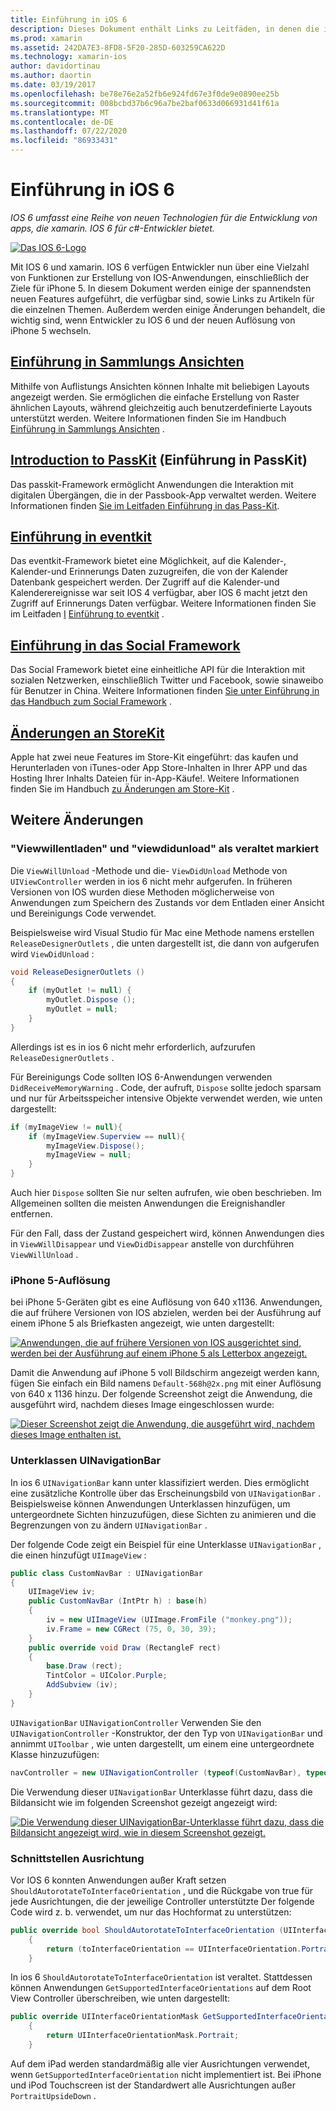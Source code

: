 ```yaml
---
title: Einführung in iOS 6
description: Dieses Dokument enthält Links zu Leitfäden, in denen die in ios 6 eingeführten Features beschrieben werden. Alle Sammlungs Ansichten, passkit, das Social Framework und Änderungen an storekit werden erläutert.
ms.prod: xamarin
ms.assetid: 242DA7E3-8FD8-5F20-285D-603259CA622D
ms.technology: xamarin-ios
author: davidortinau
ms.author: daortin
ms.date: 03/19/2017
ms.openlocfilehash: be78e76e2a52fb6e924fd67e3f0de9e0890ee25b
ms.sourcegitcommit: 008bcbd37b6c96a7be2baf0633d066931d41f61a
ms.translationtype: MT
ms.contentlocale: de-DE
ms.lasthandoff: 07/22/2020
ms.locfileid: "86933431"
---
```

# <a name="introduction-to-ios-6"></a>Einführung in iOS 6

_IOS 6 umfasst eine Reihe von neuen Technologien für die Entwicklung von apps, die xamarin. IOS 6 für c#-Entwickler bietet._

[![Das IOS 6-Logo](images/ios6-large.jpg)](images/ios6-large.jpg#lightbox)

Mit IOS 6 und xamarin. IOS 6 verfügen Entwickler nun über eine Vielzahl von Funktionen zur Erstellung von IOS-Anwendungen, einschließlich der Ziele für iPhone 5.
In diesem Dokument werden einige der spannendsten neuen Features aufgeführt, die verfügbar sind, sowie Links zu Artikeln für die einzelnen Themen. Außerdem werden einige Änderungen behandelt, die wichtig sind, wenn Entwickler zu IOS 6 und der neuen Auflösung von iPhone 5 wechseln.

## <a name="introduction-to-collection-views"></a>[Einführung in Sammlungs Ansichten](~/ios/user-interface/controls/uicollectionview.md)

Mithilfe von Auflistungs Ansichten können Inhalte mit beliebigen Layouts angezeigt werden. Sie ermöglichen die einfache Erstellung von Raster ähnlichen Layouts, während gleichzeitig auch benutzerdefinierte Layouts unterstützt werden. Weitere Informationen finden Sie im Handbuch [Einführung in Sammlungs Ansichten](~/ios/user-interface/controls/uicollectionview.md) [](~/ios/user-interface/controls/uicollectionview.md) .

## <a name="introduction-to-passkit"></a>[Introduction to PassKit](~/ios/platform/passkit.md) (Einführung in PassKit)

Das passkit-Framework ermöglicht Anwendungen die Interaktion mit digitalen Übergängen, die in der Passbook-App verwaltet werden. Weitere Informationen finden [Sie im Leitfaden Einführung in das Pass-Kit](~/ios/platform/passkit.md).

## <a name="introduction-to-eventkit"></a>[Einführung in eventkit](~/ios/platform/eventkit.md)

Das eventkit-Framework bietet eine Möglichkeit, auf die Kalender-, Kalender-und Erinnerungs Daten zuzugreifen, die von der Kalender Datenbank gespeichert werden. Der Zugriff auf die Kalender-und Kalenderereignisse war seit IOS 4 verfügbar, aber IOS 6 macht jetzt den Zugriff auf Erinnerungs Daten verfügbar. Weitere Informationen finden Sie im Leitfaden [I](~/ios/platform/eventkit.md) [Einführung to eventkit](~/ios/platform/eventkit.md) .

## <a name="introduction-to-the-social-framework"></a>[Einführung in das Social Framework](~/ios/platform/social-framework.md)

Das Social Framework bietet eine einheitliche API für die Interaktion mit sozialen Netzwerken, einschließlich Twitter und Facebook, sowie sinaweibo für Benutzer in China. Weitere Informationen finden [Sie unter Einführung in das Handbuch zum Social Framework](~/ios/platform/social-framework.md) .

## <a name="changes-to-storekit"></a>[Änderungen an StoreKit](changes-to-storekit.md)

Apple hat zwei neue Features im Store-Kit eingeführt: das kaufen und Herunterladen von iTunes-oder App Store-Inhalten in Ihrer APP und das Hosting Ihrer Inhalts Dateien für in-App-Käufe!. Weitere Informationen finden Sie im Handbuch [zu Änderungen am Store-Kit](changes-to-storekit.md) .

## <a name="other-changes"></a>Weitere Änderungen

### <a name="viewwillunload-and-viewdidunload-deprecated"></a>"Viewwillentladen" und "viewdidunload" als veraltet markiert

Die `ViewWillUnload` -Methode und die- `ViewDidUnload` Methode von `UIViewController` werden in ios 6 nicht mehr aufgerufen. In früheren Versionen von IOS wurden diese Methoden möglicherweise von Anwendungen zum Speichern des Zustands vor dem Entladen einer Ansicht und Bereinigungs Code verwendet.

Beispielsweise wird Visual Studio für Mac eine Methode namens erstellen `ReleaseDesignerOutlets` , die unten dargestellt ist, die dann von aufgerufen wird `ViewDidUnload` :

```csharp
void ReleaseDesignerOutlets ()
{
    if (myOutlet != null) {
        myOutlet.Dispose ();
        myOutlet = null;
    }
}
```

Allerdings ist es in ios 6 nicht mehr erforderlich, aufzurufen `ReleaseDesignerOutlets` .   

Für Bereinigungs Code sollten IOS 6-Anwendungen verwenden `DidReceiveMemoryWarning` . Code, der aufruft, `Dispose` sollte jedoch sparsam und nur für Arbeitsspeicher intensive Objekte verwendet werden, wie unten dargestellt:

```csharp
if (myImageView != null){
    if (myImageView.Superview == null){
        myImageView.Dispose();
        myImageView = null;
    }
}
```

Auch hier `Dispose` sollten Sie nur selten aufrufen, wie oben beschrieben. Im Allgemeinen sollten die meisten Anwendungen die Ereignishandler entfernen.

Für den Fall, dass der Zustand gespeichert wird, können Anwendungen dies in `ViewWillDisappear` und `ViewDidDisappear` anstelle von durchführen `ViewWillUnload` .

### <a name="iphone-5-resolution"></a>iPhone 5-Auflösung

bei iPhone 5-Geräten gibt es eine Auflösung von 640 x1136. Anwendungen, die auf frühere Versionen von IOS abzielen, werden bei der Ausführung auf einem iPhone 5 als Briefkasten angezeigt, wie unten dargestellt:

 [![Anwendungen, die auf frühere Versionen von IOS ausgerichtet sind, werden bei der Ausführung auf einem iPhone 5 als Letterbox angezeigt.](images/01-letterboxed.png)](images/01-letterboxed.png#lightbox)

Damit die Anwendung auf iPhone 5 voll Bildschirm angezeigt werden kann, fügen Sie einfach ein Bild namens `Default-568h@2x.png` mit einer Auflösung von 640 x 1136 hinzu. Der folgende Screenshot zeigt die Anwendung, die ausgeführt wird, nachdem dieses Image eingeschlossen wurde:

 [![Dieser Screenshot zeigt die Anwendung, die ausgeführt wird, nachdem dieses Image enthalten ist.](images/02-fullscreen.png)](images/02-fullscreen.png#lightbox)

### <a name="subclassing-uinavigationbar"></a>Unterklassen UINavigationBar

In ios 6 `UINavigationBar` kann unter klassifiziert werden. Dies ermöglicht eine zusätzliche Kontrolle über das Erscheinungsbild von `UINavigationBar` . Beispielsweise können Anwendungen Unterklassen hinzufügen, um untergeordnete Sichten hinzuzufügen, diese Sichten zu animieren und die Begrenzungen von zu ändern `UINavigationBar` .

Der folgende Code zeigt ein Beispiel für eine Unterklasse `UINavigationBar` , die einen hinzufügt `UIImageView` :

```csharp
public class CustomNavBar : UINavigationBar
{
    UIImageView iv;
    public CustomNavBar (IntPtr h) : base(h)
    {
        iv = new UIImageView (UIImage.FromFile ("monkey.png"));
        iv.Frame = new CGRect (75, 0, 30, 39);
    }
    public override void Draw (RectangleF rect)
    {
        base.Draw (rect);
        TintColor = UIColor.Purple;
        AddSubview (iv);
    }
}
```

`UINavigationBar` `UINavigationController` Verwenden Sie den `UINavigationController` -Konstruktor, der den Typ von `UINavigationBar` und annimmt `UIToolbar` , wie unten dargestellt, um einem eine untergeordnete Klasse hinzuzufügen:

```csharp
navController = new UINavigationController (typeof(CustomNavBar), typeof(UIToolbar));
```

Die Verwendung dieser `UINavigationBar` Unterklasse führt dazu, dass die Bildansicht wie im folgenden Screenshot gezeigt angezeigt wird:

 [![Die Verwendung dieser UINavigationBar-Unterklasse führt dazu, dass die Bildansicht angezeigt wird, wie in diesem Screenshot gezeigt.](images/03-navbar.png)](images/03-navbar.png#lightbox)

### <a name="interface-orientation"></a>Schnittstellen Ausrichtung

Vor IOS 6 konnten Anwendungen außer Kraft setzen `ShouldAutorotateToInterfaceOrientation` , und die Rückgabe von true für jede Ausrichtungen, die der jeweilige Controller unterstützte Der folgende Code wird z. b. verwendet, um nur das Hochformat zu unterstützen:

```csharp
public override bool ShouldAutorotateToInterfaceOrientation (UIInterfaceOrientation toInterfaceOrientation)
    {
        return (toInterfaceOrientation == UIInterfaceOrientation.Portrait);
    }
```

In ios 6 `ShouldAutorotateToInterfaceOrientation` ist veraltet.
Stattdessen können Anwendungen `GetSupportedInterfaceOrientations` auf dem Root View Controller überschreiben, wie unten dargestellt:

```csharp
public override UIInterfaceOrientationMask GetSupportedInterfaceOrientations ()
    {
        return UIInterfaceOrientationMask.Portrait;
    }
```

Auf dem iPad werden standardmäßig alle vier Ausrichtungen verwendet, wenn `GetSupportedInterfaceOrientation` nicht implementiert ist. Bei iPhone und iPod Touchscreen ist der Standardwert alle Ausrichtungen außer `PortraitUpsideDown` .
